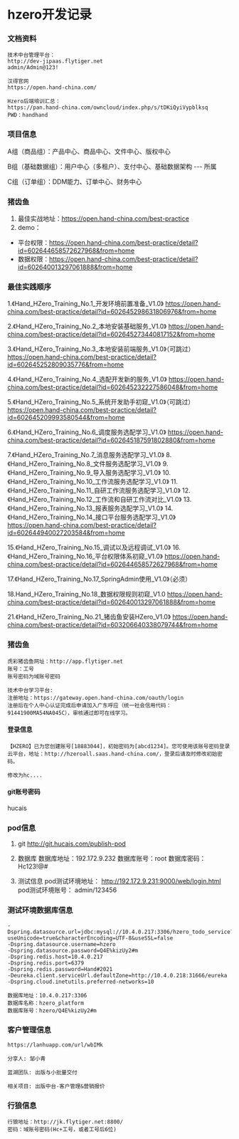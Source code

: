 # hzero开发记录
### 文档资料
```
技术中台管理平台：
http://dev-jipaas.flytiger.net
admin/Admin@123!

汉得官网
https://open.hand-china.com/

Hzero后端培训汇总：
https://pan.hand-china.com/owncloud/index.php/s/tDKiQyiVypblksq
PWD：handhand
```

### 项目信息
A组（商品组）：产品中心、商品中心、文件中心、版权中心

B组（基础数据组）：用户中心（多租户）、支付中心、基础数据架构   --- 所属

C组（订单组）：DDM能力、订单中心、财务中心

### 猪齿鱼
1.  最佳实战地址：https://open.hand-china.com/best-practice
2.  demo：
* 平台权限：https://open.hand-china.com/best-practice/detail?id=602644658572627968&from=home
* 数据权限：https://open.hand-china.com/best-practice/detail?id=602640013297061888&from=home

### 最佳实践顺序
1.《Hand_HZero_Training_No.1_开发环境前置准备_V1.0》
https://open.hand-china.com/best-practice/detail?id=602645298631806976&from=home

2.《Hand_HZero_Training_No.2_本地安装基础服务_V1.0》
https://open.hand-china.com/best-practice/detail?id=602645273440817152&from=home

3.《Hand_HZero_Training_No.3_本地安装前端服务_V1.0》（可跳过）
https://open.hand-china.com/best-practice/detail?id=602645252809035776&from=home

4.《Hand_HZero_Training_No.4_选配开发新的服务_V1.0》
https://open.hand-china.com/best-practice/detail?id=602645232227586048&from=home

5.《Hand_HZero_Training_No.5_系统开发助手初窥_V1.0》（可跳过）
https://open.hand-china.com/best-practice/detail?id=602645209993580544&from=home

6.《Hand_HZero_Training_No.6_调度服务选配学习_V1.0》
https://open.hand-china.com/best-practice/detail?id=602645187591802880&from=home

7.《Hand_HZero_Training_No.7_消息服务选配学习_V1.0》
8.《Hand_HZero_Training_No.8_文件服务选配学习_V1.0》
9.《Hand_HZero_Training_No.9_导入服务选配学习_V1.0》
10.《Hand_HZero_Training_No.10_工作流服务选配学习_V1.0》
11.《Hand_HZero_Training_No.11_自研工作流服务选配学习_V1.0》
12.《Hand_HZero_Training_No.12_工作流和自研工作流对比_V1.0》
13.《Hand_HZero_Training_No.13_报表服务选配学习_V1.0》
14.《Hand_HZero_Training_No.14_接口平台服务选配学习_V1.0》
https://open.hand-china.com/best-practice/detail?id=602644940027203584&from=home

15.《Hand_HZero_Training_No.15_调试以及远程调试_V1.0》
16.《Hand_HZero_Training_No.16_平台权限体系初窥_V1.0》
https://open.hand-china.com/best-practice/detail?id=602644658572627968&from=home

17.《Hand_HZero_Training_No.17_SpringAdmin使用_V1.0》（必须）


18.Hand_HZero_Training_No.18_数据权限规则初窥_V1.0
https://open.hand-china.com/best-practice/detail?id=602640013297061888&from=home

21.《Hand_HZero_Training_No.21_猪齿鱼安装HZero_V1.0》
https://open.hand-china.com/best-practice/detail?id=603206640338079744&from=home

### 猪齿鱼

```
虎彩猪齿鱼网址：http://app.flytiger.net
账号：工号
账号密码为域账号密码

技术中台学习平台:
注册地址：https://gateway.open.hand-china.com/oauth/login
注册后在个人中心认证完成后申请加入广东呼应（统一社会信用代码：91441900MA54NA045C），审核通过即可在线学习。
```
#### 登录信息
```
【HZERO】已为您创建账号[18883044]，初始密码为[abcd1234]。您可使用该账号密码登录云平台，地址：http://hzeroall.saas.hand-china.com/，登录后请及时修改初始密码。

修改为hc....
```

#### git账号密码
hucais


### pod信息
1. git
http://git.hucais.com/publish-pod

2. 数据库
数据库地址：192.172.9.232
数据库账号：root
数据库密码：Hc123!@#

3. 测试信息
pod测试环境地址：
http://192.172.9.231:9000/web/login.html
pod测试环境账号：
admin/123456


### 测试环境数据库信息
```
-Dspring.datasource.url=jdbc:mysql://10.4.0.217:3306/hzero_todo_service?useUnicode=true&characterEncoding=UTF-8&useSSL=false 
-Dspring.datasource.username=hzero 
-Dspring.datasource.password=Q4E%kizUy2#m
-Dspring.redis.host=10.4.0.217 
-Dspring.redis.port=6379 
-Dspring.redis.password=Hand#2021 
-Deureka.client.serviceUrl.defaultZone=http://10.4.0.218:31666/eureka 
-Dspring.cloud.inetutils.preferred-networks=10
```

```
数据库地址：10.4.0.217:3306
数据库名称：hzero_platform
数据库账号：hzero/Q4E%kizUy2#m
```

### 客户管理信息

```
https://lanhuapp.com/url/wbIMk 

分享人: 邹小青 

蓝湖团队: 出版与小批量交付 

相关项目: 出版中台-客户管理&营销报价
```


### 行狼信息
```text
行狼地址：http://jk.flytiger.net:8800/
密码：域账号密码(Hc+工号，或者工号后6位)
```


